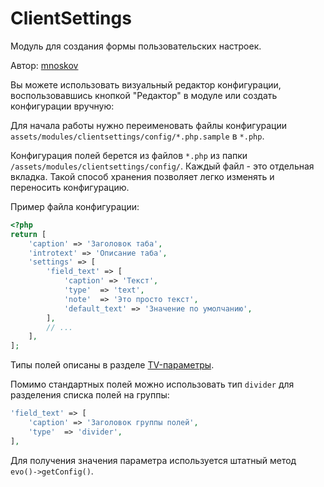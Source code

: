 # ClientSettings

Модуль для создания формы пользовательских настроек.

Автор: [mnoskov](https://github.com/mnoskov/clientsettings)

Вы можете использовать визуальный редактор конфигурации, воспользовавшись кнопкой "Редактор" в модуле или создать конфигурации вручную:

Для начала работы нужно переименовать файлы конфигурации `assets/modules/clientsettings/config/*.php.sample` в `*.php`.

Конфигурация полей берется из файлов `*.php` из папки `/assets/modules/clientsettings/config/`. Каждый файл - это отдельная вкладка. Такой способ хранения позволяет легко изменять и переносить конфигурацию.

Пример файла конфигурации:

```php
<?php
return [
    'caption' => 'Заголовок таба',
    'introtext' => 'Описание таба',
    'settings' => [
        'field_text' => [
            'caption' => 'Текст',
            'type'  => 'text',
            'note'  => 'Это просто текст',
            'default_text' => 'Значение по умолчанию',
        ],
        // ...
    ],
];
```

Типы полей описаны в разделе [TV-параметры](../../03_Подробнее/002_TV-параметры.md).

Помимо стандартных полей можно использовать тип `divider` для разделения списка полей на группы:

```php
'field_text' => [
    'caption' => 'Заголовок группы полей',
    'type'  => 'divider',
],
```

Для получения значения параметра используется штатный метод `evo()->getConfig()`.
